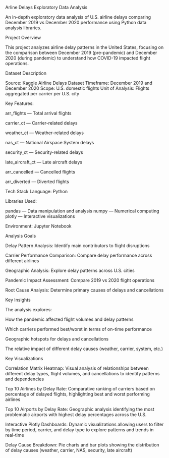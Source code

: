 Arline Delays Exploratory Data Analysis

An in-depth exploratory data analysis of U.S. airline delays comparing December 2019 vs December 2020 performance using Python data analysis libraries.


Project Overview

This project analyzes airline delay patterns in the United States, focusing on the comparison between December 2019 (pre-pandemic) and December 2020 (during pandemic) to understand how COVID-19 impacted flight operations.

Dataset Description

Source: Kaggle Airline Delays Dataset
Timeframe: December 2019 and December 2020
Scope: U.S. domestic flights
Unit of Analysis: Flights aggregated per carrier per U.S. city

Key Features:

arr_flights — Total arrival flights

carrier_ct — Carrier-related delays

weather_ct — Weather-related delays

nas_ct — National Airspace System delays

security_ct — Security-related delays

late_aircraft_ct — Late aircraft delays

arr_cancelled — Cancelled flights

arr_diverted — Diverted flights

Tech Stack
Language: Python

Libraries Used:

pandas — Data manipulation and analysis
numpy — Numerical computing
plotly — Interactive visualizations

Environment: Jupyter Notebook

Analysis Goals

Delay Pattern Analysis: Identify main contributors to flight disruptions

Carrier Performance Comparison: Compare delay performance across different airlines

Geographic Analysis: Explore delay patterns across U.S. cities

Pandemic Impact Assessment: Compare 2019 vs 2020 flight operations

Root Cause Analysis: Determine primary causes of delays and cancellations


Key Insights


The analysis explores:

How the pandemic affected flight volumes and delay patterns

Which carriers performed best/worst in terms of on-time performance

Geographic hotspots for delays and cancellations

The relative impact of different delay causes (weather, carrier, system, etc.)


Key Visualizations

Correlation Matrix Heatmap: Visual analysis of relationships between different delay types, flight volumes, and cancellations to identify patterns and dependencies

Top 10 Airlines by Delay Rate: Comparative ranking of carriers based on percentage of delayed flights, highlighting best and worst performing airlines

Top 10 Airports by Delay Rate: Geographic analysis identifying the most problematic airports with highest delay percentages across the U.S.

Interactive Plotly Dashboards: Dynamic visualizations allowing users to filter by time period, carrier, and delay type to explore patterns and trends in real-time

Delay Cause Breakdown: Pie charts and bar plots showing the distribution of delay causes (weather, carrier, NAS, security, late aircraft)


